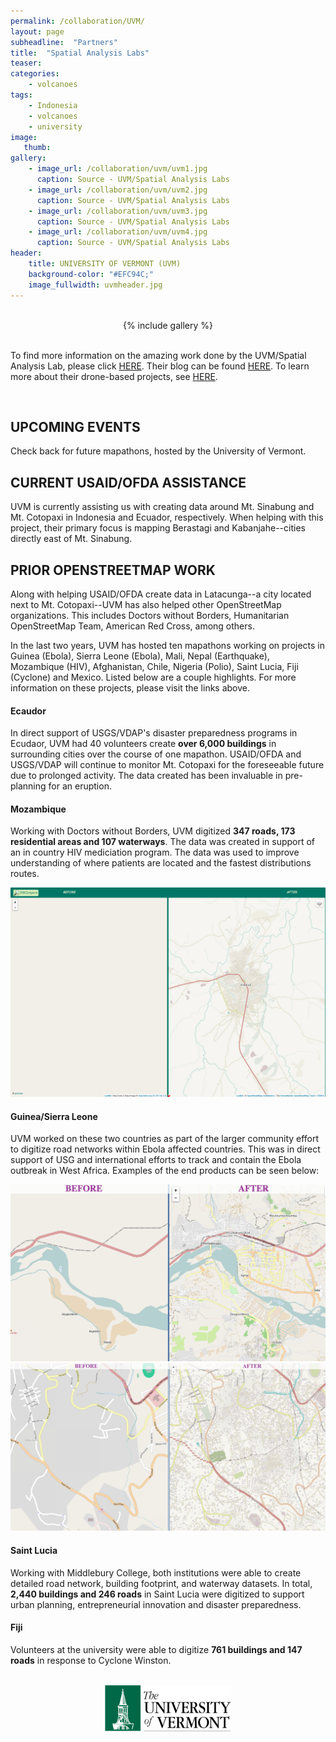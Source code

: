 ```yaml
---
permalink: /collaboration/UVM/
layout: page
subheadline:  "Partners"
title:  "Spatial Analysis Labs"
teaser: 
categories:
    - volcanoes
tags:
    - Indonesia
    - volcanoes
    - university
image:
   thumb:
gallery:
    - image_url: /collaboration/uvm/uvm1.jpg
      caption: Source - UVM/Spatial Analysis Labs
    - image_url: /collaboration/uvm/uvm2.jpg
      caption: Source - UVM/Spatial Analysis Labs
    - image_url: /collaboration/uvm/uvm3.jpg
      caption: Source - UVM/Spatial Analysis Labs
    - image_url: /collaboration/uvm/uvm4.jpg
      caption: Source - UVM/Spatial Analysis Labs
header:
    title: UNIVERSITY OF VERMONT (UVM)
    background-color: "#EFC94C;"
    image_fullwidth: uvmheader.jpg
---
```


<br />

<center>
{% include gallery %}
</center>

<br />

To find more information on the amazing work done by the UVM/Spatial Analysis Lab, please click [HERE](https://www.uvm.edu/rsenr/sal/). Their blog can be found [HERE](http://letters-sal.blogspot.com/). To learn more about their drone-based projects, see [HERE](http://www.uvm.edu/~uas/).

<br />

## UPCOMING EVENTS
Check back for future mapathons, hosted by the University of Vermont.

## CURRENT USAID/OFDA ASSISTANCE

UVM is currently assisting us with creating data around Mt. Sinabung and Mt. Cotopaxi in Indonesia and Ecuador, respectively. When helping with this project, their primary focus is mapping Berastagi and Kabanjahe--cities directly east of Mt. Sinabung. 

## PRIOR OPENSTREETMAP WORK

Along with helping USAID/OFDA create data in Latacunga--a city located next to Mt. Cotopaxi--UVM has also helped other OpenStreetMap organizations. This includes Doctors without Borders, Humanitarian OpenStreetMap Team, American Red Cross, among others.

In the last two years, UVM has hosted ten mapathons working on projects in Guinea (Ebola), Sierra Leone (Ebola), Mali, Nepal (Earthquake), Mozambique (HIV), Afghanistan, Chile, Nigeria (Polio), Saint Lucia, Fiji (Cyclone) and Mexico. Listed below are a couple highlights. For more information on these projects, please visit the links above.

#### Ecaudor
In direct support of USGS/VDAP's disaster preparedness programs in Ecudaor, UVM had 40 volunteers create **over 6,000 buildings** in surrounding cities over the course of one mapathon. USAID/OFDA and USGS/VDAP will continue to monitor Mt. Cotopaxi for the foreseeable future due to prolonged activity. The data created has been invaluable in pre-planning for an eruption. 

#### Mozambique
Working with Doctors without Borders, UVM digitized **347 roads, 173 residential areas and 107 waterways**. The data was created in support of an in country HIV mediciation program. The data was used to improve understanding of where patients are located and the fastest distributions routes.

![](/images/collaboration/uvm/uvm_moz.jpg)

#### Guinea/Sierra Leone
UVM worked on these two countries as part of the larger community effort to digitize road networks within Ebola affected countries. This was in direct support of USG and international efforts to track and contain the Ebola outbreak in West Africa. Examples of the end products can be seen below:

![](/images/collaboration/uvm/uvmebola.png)
![](/images/collaboration/uvm/uvmebola2.png)

#### Saint Lucia
Working with Middlebury College, both institutions were able to create detailed road network, building footprint, and waterway datasets. In total, **2,440 buildings and 246 roads** in Saint Lucia were digitized to support urban planning, entrepreneurial innovation and disaster preparedness.

#### Fiji
Volunteers at the university were able to digitize **761 buildings and 147 roads** in response to Cyclone Winston.

<br />

<center>
<img src="/images/logos/uvm.png" style="width: 40%; height: 40%"/>
</center>